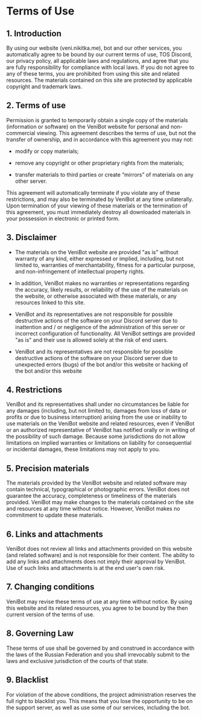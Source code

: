 # Terms of Use

## 1. Introduction

By using our website (veni.nikitka.me), bot and our other services, you automatically agree to be bound by our current terms of use, TOS Discord, our privacy policy, all applicable laws and regulations, and agree that you are fully responsibility for compliance with local laws. If you do not agree to any of these terms, you are prohibited from using this site and related resources. The materials contained on this site are protected by applicable copyright and trademark laws.

## 2. Terms of use

Permission is granted to temporarily obtain a single copy of the materials (information or software) on the VeniBot website for personal and non-commercial viewing. This agreement describes the terms of use, but not the transfer of ownership, and in accordance with this agreement you may not:

- modify or copy materials;

- remove any copyright or other proprietary rights from the materials;

- transfer materials to third parties or create “mirrors” of materials on any other server.

This agreement will automatically terminate if you violate any of these restrictions, and may also be terminated by VeniBot at any time unilaterally. Upon termination of your viewing of these materials or the termination of this agreement, you must immediately destroy all downloaded materials in your possession in electronic or printed form.

## 3. Disclaimer

- The materials on the VeniBot website are provided "as is" without warranty of any kind, either expressed or implied, including, but not limited to, warranties of merchantability, fitness for a particular purpose, and non-infringement of intellectual property rights.

- In addition, VeniBot makes no warranties or representations regarding the accuracy, likely results, or reliability of the use of the materials on the website, or otherwise associated with these materials, or any resources linked to this site.

- VeniBot and its representatives are not responsible for possible destructive actions of the software on your Discord server due to inattention and / or negligence of the administration of this server or incorrect configuration of functionality. All VeniBot settings are provided "as is" and their use is allowed solely at the risk of end users.

- VeniBot and its representatives are not responsible for possible destructive actions of the software on your Discord server due to unexpected errors (bugs) of the bot and/or this website or hacking of the bot and/or this website

## 4. Restrictions

VeniBot and its representatives shall under no circumstances be liable for any damages (including, but not limited to, damages from loss of data or profits or due to business interruption) arising from the use or inability to use materials on the VeniBot website and related resources, even if VeniBot or an authorized representative of VeniBot has notified orally or in writing of the possibility of such damage. Because some jurisdictions do not allow limitations on implied warranties or limitations on liability for consequential or incidental damages, these limitations may not apply to you.

## 5. Precision materials

The materials provided by the VeniBot website and related software may contain technical, typographical or photographic errors. VeniBot does not guarantee the accuracy, completeness or timeliness of the materials provided. VeniBot may make changes to the materials contained on the site and resources at any time without notice. However, VeniBot makes no commitment to update these materials.

## 6. Links and attachments

VeniBot does not review all links and attachments provided on this website (and related software) and is not responsible for their content. The ability to add any links and attachments does not imply their approval by VeniBot. Use of such links and attachments is at the end user's own risk.

## 7. Changing conditions

VeniBot may revise these terms of use at any time without notice. By using this website and its related resources, you agree to be bound by the then current version of the terms of use.

## 8. Governing Law

These terms of use shall be governed by and construed in accordance with the laws of the Russian Federation and you shall irrevocably submit to the laws and exclusive jurisdiction of the courts of that state.

## 9. Blacklist

For violation of the above conditions, the project administration reserves the full right to blacklist you. This means that you lose the opportunity to be on the support server, as well as use some of our services, including the bot.